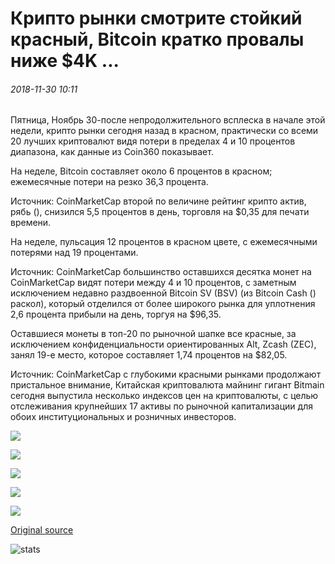 # Крипто рынки смотрите стойкий красный, Bitcoin кратко провалы ниже $4K ...

###### 2018-11-30 10:11

Пятница, Ноябрь 30-после непродолжительного всплеска в начале этой недели, крипто рынки сегодня назад в красном, практически со всеми 20 лучших криптовалют видя потери в пределах 4 и 10 процентов диапазона, как данные из Coin360 показывает.

На неделе, Bitcoin составляет около 6 процентов в красном; ежемесячные потери на резко 36,3 процента.

Источник: CoinMarketCap второй по величине рейтинг крипто актив, рябь (), снизился 5,5 процентов в день, торговля на $0,35 для печати времени.

На неделе, пульсация 12 процентов в красном цвете, с ежемесячными потерями над 19 процентами.

Источник: CoinMarketCap большинство оставшихся десятка монет на CoinMarketCap видят потери между 4 и 10 процентов, с заметным исключением недавно раздвоенной Bitcoin SV (BSV) (из Bitcoin Cash () раскол), который отделился от более широкого рынка для уплотнения 2,6 процента прибыли на день, торгуя на $96,35.

Оставшиеся монеты в топ-20 по рыночной шапке все красные, за исключением конфиденциальности ориентированных Alt, Zcash (ZEC), занял 19-е место, которое составляет 1,74 процентов на $82,05.

Источник: CoinMarketCap с глубокими красными рынками продолжают пристальное внимание, Китайская криптовалюта майнинг гигант Bitmain сегодня выпустила несколько индексов цен на криптовалюты, с целью отслеживания крупнейших 17 активы по рыночной капитализации для обоих институциональных и розничных инвесторов.

![](https://s3.cointelegraph.com/storage/uploads/view/131f4bd51931f0f84b56cb6fc687338b.png)

![](https://s3.cointelegraph.com/storage/uploads/view/54b90a80b4ea23ccb177e2f56b2e0c45.png)

![](https://s3.cointelegraph.com/storage/uploads/view/4f78dc836be6def345740bef067faa66.png)

![](https://s3.cointelegraph.com/storage/uploads/view/f58e4d6cb28d66bd10a874d4d8fc8ab0.png)

![](https://s3.cointelegraph.com/storage/uploads/view/d5539adc6acc90a9b3147e6cefbef668.png)

[Original source](https://cointelegraph.com/news/crypto-markets-see-persistent-red-bitcoin-briefly-dips-below-4k)

![stats](https://c.statcounter.com/11760860/0/a89fa40b/1/ "stats")